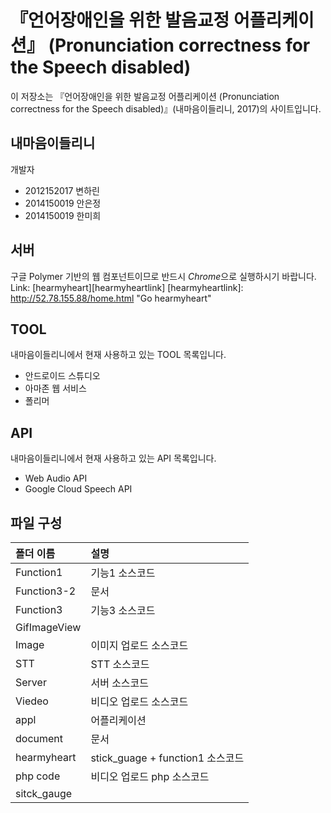 # 『언어장애인을 위한 발음교정 어플리케이션』 (Pronunciation correctness for the Speech disabled)


이 저장소는 『언어장애인을 위한 발음교정 어플리케이션 (Pronunciation correctness for the Speech disabled)』(내마음이들리니, 2017)의 사이트입니다.


## 내마음이들리니

개발자
* 2012152017 변하린
* 2014150019 안은정
* 2014150019 한미희




## 서버

구글 Polymer 기반의 웹 컴포넌트이므로 반드시 *Chrome*으로 실행하시기 바랍니다. <BR>
Link: [hearmyheart][hearmyheartlink]
[hearmyheartlink]: http://52.78.155.88/home.html "Go hearmyheart"



## TOOL
내마음이들리니에서 현재 사용하고 있는 TOOL 목록입니다.

* 안드로이드 스튜디오
* 아마존 웹 서비스
* 폴리머


## API
내마음이들리니에서 현재 사용하고 있는 API 목록입니다.

* Web Audio API
* Google Cloud Speech API





## 파일 구성

|폴더 이름 |설명                         |
|:--          |:--                      |
|Function1    |기능1 소스코드            |
|Function3-2  |문서                     |
|Function3    |기능3 소스코드            |
|GifImageView |                         |
|Image        |이미지 업로드 소스코드     |
|STT          |STT 소스코드              |
|Server       |서버 소스코드             |
|Viedeo       |비디오 업로드 소스코드     |
|appl         |어플리케이션              |
|document     |문서                     |
|hearmyheart  |stick_guage + function1 소스코드 |
|php code     |비디오 업로드 php 소스코드 |
|sitck_gauge  |                         |



